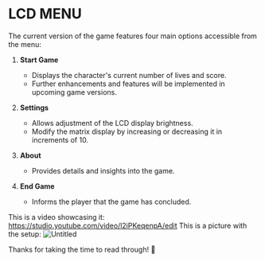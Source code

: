 # LCD MENU

The current version of the game features four main options accessible from the menu:

1. **Start Game**
    - Displays the character's current number of lives and score.
    - Further enhancements and features will be implemented in upcoming game versions.

2. **Settings**
    - Allows adjustment of the LCD display brightness.
    - Modify the matrix display by increasing or decreasing it in increments of 10.

3. **About**
    - Provides details and insights into the game.

4. **End Game**
    - Informs the player that the game has concluded.




This is a video showcasing it:
https://studio.youtube.com/video/l2iPKeqenpA/edit
This is a picture with the setup:
![Untitled](https://github.com/alexncrsc/IntroductionToRobotics/assets/61351673/e257abeb-0f26-4841-9d16-c5da1cab5e7d)


Thanks for taking the time to read through! 🚀
